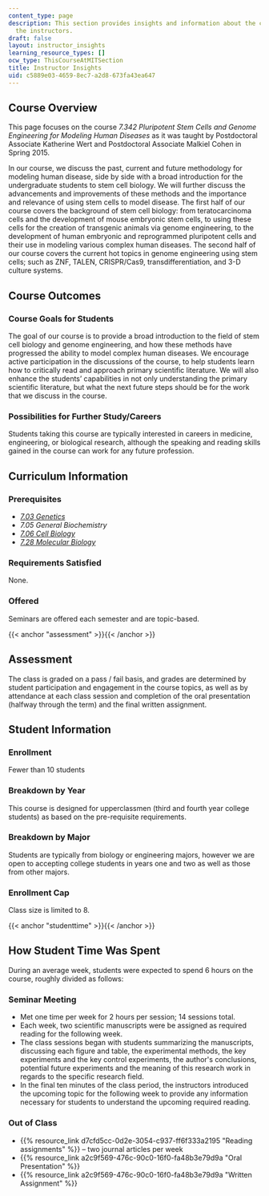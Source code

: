 ```yaml
---
content_type: page
description: This section provides insights and information about the course from
  the instructors.
draft: false
layout: instructor_insights
learning_resource_types: []
ocw_type: ThisCourseAtMITSection
title: Instructor Insights
uid: c5889e03-4659-8ec7-a2d8-673fa43ea647
---
```

## Course Overview

This page focuses on the course _7.342 Pluripotent Stem Cells and Genome Engineering for Modeling Human Diseases_ as it was taught by Postdoctoral Associate Katherine Wert and Postdoctoral Associate Malkiel Cohen in Spring 2015.

In our course, we discuss the past, current and future methodology for modeling human disease, side by side with a broad introduction for the undergraduate students to stem cell biology. We will further discuss the advancements and improvements of these methods and the importance and relevance of using stem cells to model disease. The first half of our course covers the background of stem cell biology: from teratocarcinoma cells and the development of mouse embryonic stem cells, to using these cells for the creation of transgenic animals via genome engineering, to the development of human embryonic and reprogrammed pluripotent cells and their use in modeling various complex human diseases. The second half of our course covers the current hot topics in genome engineering using stem cells; such as ZNF, TALEN, CRISPR/Cas9, transdifferentiation, and 3-D culture systems.

## Course Outcomes

### Course Goals for Students

The goal of our course is to provide a broad introduction to the field of stem cell biology and genome engineering, and how these methods have progressed the ability to model complex human diseases. We encourage active participation in the discussions of the course, to help students learn how to critically read and approach primary scientific literature. We will also enhance the students’ capabilities in not only understanding the primary scientific literature, but what the next future steps should be for the work that we discuss in the course.

### Possibilities for Further Study/Careers

Students taking this course are typically interested in careers in medicine, engineering, or biological research, although the speaking and reading skills gained in the course can work for any future profession.

## Curriculum Information

### Prerequisites

- [_7.03 Genetics_](/courses/7-03-genetics-fall-2004)
- _7.05 General Biochemistry_
- [_7.06 Cell Biology_](/courses/7-06-cell-biology-spring-2007)
- [_7.28 Molecular Biology_](/courses/7-28-molecular-biology-spring-2005)

### Requirements Satisfied

None.

### Offered

Seminars are offered each semester and are topic-based.

{{< anchor "assessment" >}}{{< /anchor >}}

## Assessment

The class is graded on a pass / fail basis, and grades are determined by student participation and engagement in the course topics, as well as by attendance at each class session and completion of the oral presentation (halfway through the term) and the final written assignment.

## Student Information

### Enrollment

Fewer than 10 students

### Breakdown by Year

This course is designed for upperclassmen (third and fourth year college students) as based on the pre-requisite requirements.

### Breakdown by Major

Students are typically from biology or engineering majors, however we are open to accepting college students in years one and two as well as those from other majors.

### Enrollment Cap

Class size is limited to 8.

{{< anchor "studenttime" >}}{{< /anchor >}}

## How Student Time Was Spent

During an average week, students were expected to spend 6 hours on the course, roughly divided as follows:

### Seminar Meeting

- Met one time per week for 2 hours per session; 14 sessions total.
- Each week, two scientific manuscripts were be assigned as required reading for the following week.
- The class sessions began with students summarizing the manuscripts, discussing each figure and table, the experimental methods, the key experiments and the key control experiments, the author's conclusions, potential future experiments and the meaning of this research work in regards to the specific research field.
- In the final ten minutes of the class period, the instructors introduced the upcoming topic for the following week to provide any information necessary for students to understand the upcoming required reading.

### Out of Class

- {{% resource_link d7cfd5cc-0d2e-3054-c937-ff6f333a2195 "Reading assignments" %}} – two journal articles per week
- {{% resource_link a2c9f569-476c-90c0-16f0-fa48b3e79d9a "Oral Presentation" %}}
- {{% resource_link a2c9f569-476c-90c0-16f0-fa48b3e79d9a "Written Assignment" %}}